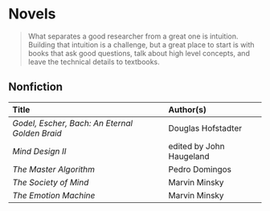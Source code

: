 # Novels

> What separates a good researcher from a great one is intuition. Building that intuition is a challenge, but a great place to start is with books that ask good questions, talk about high level concepts, and leave the technical details to textbooks.
  

## Nonfiction

|Title|Author(s)|
|:---|:---|
|*Godel, Escher, Bach: An Eternal Golden Braid*|Douglas Hofstadter|
|*Mind Design II*|edited by John Haugeland|
|*The Master Algorithm*|Pedro Domingos|
|*The Society of Mind*|Marvin Minsky|
|*The Emotion Machine*|Marvin Minsky|
